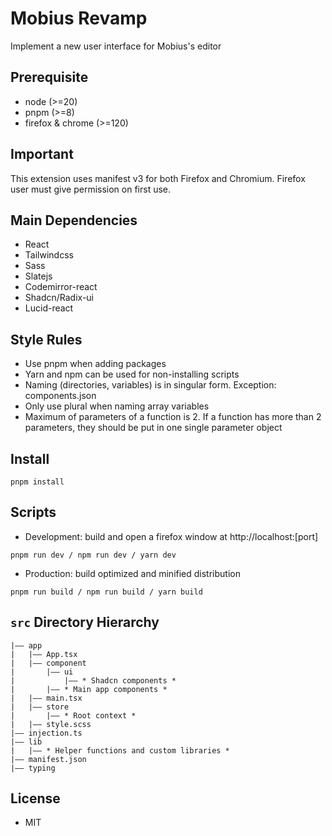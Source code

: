 # Mobius Revamp

Implement a new user interface for Mobius's editor

## Prerequisite

- node (>=20)
- pnpm (>=8)
- firefox & chrome (>=120)

## Important

This extension uses manifest v3 for both Firefox and Chromium. Firefox user must give permission on first use.

## Main Dependencies

- React
- Tailwindcss
- Sass
- Slatejs
- Codemirror-react
- Shadcn/Radix-ui
- Lucid-react

## Style Rules

- Use pnpm when adding packages
- Yarn and npm can be used for non-installing scripts
- Naming (directories, variables) is in singular form. Exception: components.json
- Only use plural when naming array variables
- Maximum of parameters of a function is 2. If a function has more than 2 parameters, they should be put in one single parameter object

## Install

```
pnpm install
```

## Scripts

- Development: build and open a firefox window at http://localhost:[port]

```
pnpm run dev / npm run dev / yarn dev
```

- Production: build optimized and minified distribution

```
pnpm run build / npm run build / yarn build
```

## `src` Directory Hierarchy

```
|—— app
|   |—— App.tsx
|   |—— component
|       |—— ui
|           |—— * Shadcn components *
|       |—— * Main app components *
|   |—— main.tsx
|   |—— store
|       |—— * Root context *
|   |—— style.scss
|—— injection.ts
|—— lib
|   |—— * Helper functions and custom libraries *
|—— manifest.json
|—— typing
```

## License

- MIT
